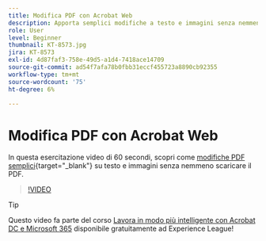 ```yaml
---
title: Modifica PDF con Acrobat Web
description: Apporta semplici modifiche a testo e immagini senza nemmeno scaricare il PDF
role: User
level: Beginner
thumbnail: KT-8573.jpg
jira: KT-8573
exl-id: 4d87faf3-758e-49d5-a1d4-7418ace14709
source-git-commit: ad54f7afa78b0fbb31eccf455723a8890cb92355
workflow-type: tm+mt
source-wordcount: '75'
ht-degree: 6%

---
```


# Modifica PDF con Acrobat Web

In questa esercitazione video di 60 secondi, scopri come [modifiche PDF semplici](https://www.adobe.com/it/acrobat/online/pdf-editor.html){target="_blank"} su testo e immagini senza nemmeno scaricare il PDF.

>[!VIDEO](https://video.tv.adobe.com/v/336362?quality=12&learn=on&hidetitle=true)

>[!TIP]
>
>Questo video fa parte del corso [Lavora in modo più intelligente con Acrobat DC e Microsoft 365](https://experienceleague.adobe.com/?recommended=Acrobat-U-1-2021.microsoft365) disponibile gratuitamente ad Experience League!
